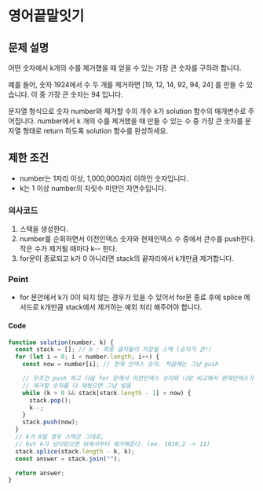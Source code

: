 # 영어끝말잇기

## 문제 설명

어떤 숫자에서 k개의 수를 제거했을 때 얻을 수 있는 가장 큰 숫자를 구하려 합니다.

예를 들어, 숫자 1924에서 수 두 개를 제거하면 [19, 12, 14, 92, 94, 24] 를 만들 수 있습니다. 이 중 가장 큰 숫자는 94 입니다.

문자열 형식으로 숫자 number와 제거할 수의 개수 k가 solution 함수의 매개변수로 주어집니다. number에서 k 개의 수를 제거했을 때 만들 수 있는 수 중 가장 큰 숫자를 문자열 형태로 return 하도록 solution 함수를 완성하세요.

## 제한 조건

- number는 1자리 이상, 1,000,000자리 이하인 숫자입니다.
- k는 1 이상 number의 자릿수 미만인 자연수입니다.

### 의사코드

1. 스택을 생성한다.
2. number를 순회하면서 이전인덱스 숫자와 현재인덱스 수 중에서 큰수를 push한다. 작은 수가 제거될 때마다 k-- 한다.
3. for문이 종료되고 k가 0 아니라면 stack의 끝자리에서 k개만큼 제거합니다.

### Point

- for 문안에서 k가 0이 되지 않는 경우가 있을 수 있어서 for문 종료 후에 splice 메서드로 k개만큼 stack에서 제거하는 예외 처리 해주어야 합니다.

#### Code

```js
function solution(number, k) {
  const stack = []; // b : 최종 글자들이 저장될 스택 (숫자가 큰!)
  for (let i = 0; i < number.length; i++) {
    const now = number[i]; // 현재 인덱스 숫자. 처음에는 그냥 push

    // 무조건 push 하고 다음 for 문에서 이전인덱스 숫자와 나랑 비교해서 현재인덱스가 이전인덱스보다 크면 pop하고 넣어줌. 제거하는 숫자인 (k)를 1 감소
    // 제거할 숫자를 다 채웠으면 그냥 넣음
    while (k > 0 && stack[stack.length - 1] < now) {
      stack.pop();
      k--;
    }
    stack.push(now);
  }
  // k가 0일 경우 스택은 그대로,
  // but k가 남아있으면 뒤에서부터 제거해준다. (ex. 1010,2 -> 11)
  stack.splice(stack.length - k, k);
  const answer = stack.join("");

  return answer;
}
```
